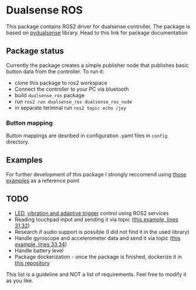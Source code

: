 # Dualsense ROS
This package contains ROS2 driver for dualsense controller. The package is based on [pydualsense](https://github.com/flok/pydualsense/tree/master) library. Head to this link for package documentation

## Package status
Currently the package creates a simple publisher node that publishes basic button data from the controller. To run it:
 - clone this package to ros2 workspace
 - Connect the controller to your PC via bluetooth
 - build `dualsense_ros` package
 - run `ros2 run dualsense_ros dualsense_ros_node`
 - in separate terimnal run `ros2 topic echo /joy`

### Button mapping
Button mappings are desribed in configuration .yaml files in `config` directory.

## Examples
For further development of this package I strongly reccomend using [those examples](https://github.com/flok/pydualsense/tree/master/examples) as a reference point

## TODO
 - [LED](https://github.com/flok/pydualsense/blob/master/examples/leds.py), [vibration and adaptive trigger](https://github.com/flok/pydualsense/blob/master/examples/effects.py) control using ROS2 services
 - Reading touchpad input and sending it via topic ([this example, lines 31,32](https://github.com/flok/pydualsense/blob/master/examples/read_all_input_channels.py))
 - Research if audio support is possible (I did not find it in the used library)
 - Handle gyroscope and accelerometer data and send it via topic ([this example, lines 33,34](https://github.com/flok/pydualsense/blob/master/examples/read_all_input_channels.py))
 - Handle battery level
 - Package dockerization - once the package is finished, dockerize it in [this repository](https://github.com/husarion/dualsense-docker)

 This list is a guideline and NOT a list of requirements. Feel free to modify it as you like. 